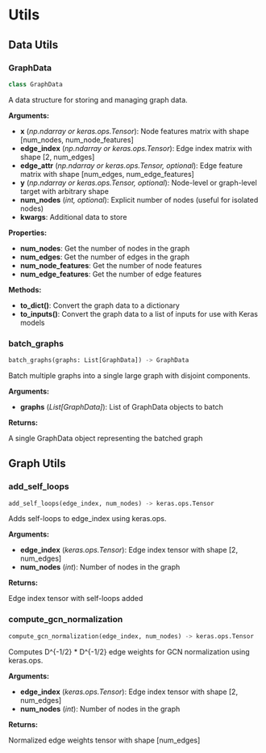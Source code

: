 # Utils

## Data Utils

### GraphData

```python
class GraphData
```

A data structure for storing and managing graph data.

**Arguments:**

- **x** (*np.ndarray or keras.ops.Tensor*): Node features matrix with shape [num_nodes, num_node_features]
- **edge_index** (*np.ndarray or keras.ops.Tensor*): Edge index matrix with shape [2, num_edges]
- **edge_attr** (*np.ndarray or keras.ops.Tensor, optional*): Edge feature matrix with shape [num_edges, num_edge_features]
- **y** (*np.ndarray or keras.ops.Tensor, optional*): Node-level or graph-level target with arbitrary shape
- **num_nodes** (*int, optional*): Explicit number of nodes (useful for isolated nodes)
- **kwargs**: Additional data to store

**Properties:**

- **num_nodes**: Get the number of nodes in the graph
- **num_edges**: Get the number of edges in the graph
- **num_node_features**: Get the number of node features
- **num_edge_features**: Get the number of edge features

**Methods:**

- **to_dict()**: Convert the graph data to a dictionary
- **to_inputs()**: Convert the graph data to a list of inputs for use with Keras models

### batch_graphs

```python
batch_graphs(graphs: List[GraphData]) -> GraphData
```

Batch multiple graphs into a single large graph with disjoint components.

**Arguments:**

- **graphs** (*List[GraphData]*): List of GraphData objects to batch

**Returns:**

A single GraphData object representing the batched graph

## Graph Utils

### add_self_loops

```python
add_self_loops(edge_index, num_nodes) -> keras.ops.Tensor
```

Adds self-loops to edge_index using keras.ops.

**Arguments:**

- **edge_index** (*keras.ops.Tensor*): Edge index tensor with shape [2, num_edges]
- **num_nodes** (*int*): Number of nodes in the graph

**Returns:**

Edge index tensor with self-loops added

### compute_gcn_normalization

```python
compute_gcn_normalization(edge_index, num_nodes) -> keras.ops.Tensor
```

Computes D^{-1/2} * D^{-1/2} edge weights for GCN normalization using keras.ops.

**Arguments:**

- **edge_index** (*keras.ops.Tensor*): Edge index tensor with shape [2, num_edges]
- **num_nodes** (*int*): Number of nodes in the graph

**Returns:**

Normalized edge weights tensor with shape [num_edges]
